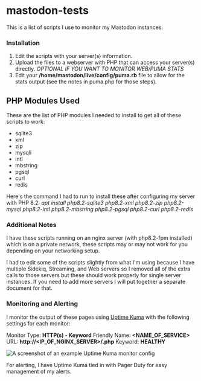 # mastodon-tests
This is a list of scripts I use to monitor my Mastodon instances.

### Installation
1) Edit the scripts with your server(s) information.
2) Upload the files to a webserver with PHP that can access your server(s) directly.
*OPTIONAL IF YOU WANT TO MONITOR WEB/PUMA STATS*
3) Edit your **/home/mastodon/live/config/puma.rb** file to allow for the stats output (see the notes in puma.php for those steps).

## PHP Modules Used
These are the list of PHP modules I needed to install to get all of these scripts to work:
- sqlite3
- xml
- zip
- mysqli
- intl
- mbstring
- pgsql
- curl
- redis

Here's the command I had to run to install these after configuring my server with PHP 8.2:
*apt install php8.2-sqlite3 php8.2-xml php8.2-zip php8.2-mysql php8.2-intl php8.2-mbstring php8.2-pgsql php8.2-curl php8.2-redis*

### Additional Notes
I have these scripts running on an nginx server (with php8.2-fpm installed) which is on a private network, these scripts may or may not work for you depending on your networking setup.

I had to edit some of the scripts slightly from what I'm using because I have multiple Sidekiq, Streaming, and Web servers so I removed all of the extra calls to those servers but these should work properly for single server instances. If you need to add more servers I will put together a separate document for that.

### Monitoring and Alerting

I monitor the output of these pages using [Uptime Kuma](https://github.com/louislam/uptime-kuma) with the following settings for each monitor:

Monitor Type: **HTTP(s) - Keyword**
Friendly Name: **<NAME_OF_SERVICE>**
URL: **http://<IP_OF_NGINX_SERVER>/<FILENAME>.php**
Keyword: **HEALTHY**

![A screenshot of an example Uptime Kuma monitor config](https://a.cdn9000.com/grIQca7hmOYRHTqC/2024-01-13124435.png "Uptime Kuma example")

For alerting, I have Uptime Kuma tied in with Pager Duty for easy management of my alerts.